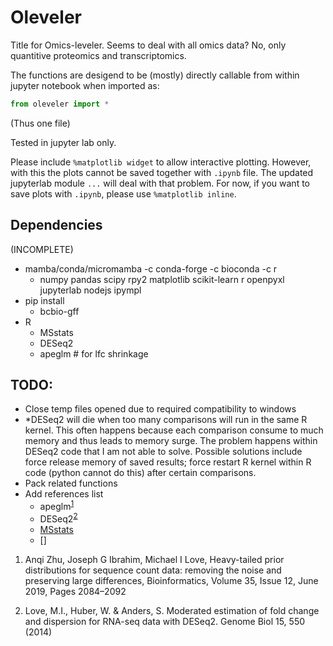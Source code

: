 # Oleveler

Title for Omics-leveler. Seems to deal with all omics data? No, only quantitive proteomics and transcriptomics.

The functions are desigend to be (mostly) directly callable from within jupyter notebook when imported as:

```python
from oleveler import *
```

(Thus one file)

Tested in jupyter lab only.

Please include `%matplotlib widget` to allow interactive plotting. However, with this the plots cannot be saved together with `.ipynb` file. The updated jupyterlab module `...` will deal with that problem. For now, if you want to save plots with `.ipynb`, please use `%matplotlib inline`.

## Dependencies

(INCOMPLETE)

- mamba/conda/micromamba -c conda-forge -c bioconda -c r
  - numpy pandas scipy rpy2 matplotlib scikit-learn r openpyxl jupyterlab nodejs ipympl
- pip install
  - bcbio-gff
- R
  - MSstats
  - DESeq2
  - apeglm # for lfc shrinkage

## TODO:

- Close temp files opened due to required compatibility to windows
- \*DESeq2 will die when too many comparisons will run in the same R kernel. This often happens because each comparison consume to much memory and thus leads to memory surge. The problem happens within DESeq2 code that I am not able to solve. Possible solutions include force release memory of saved results; force restart R kernel within R code (python cannot do this) after certain comparisons.
- Pack related functions
- Add references list
  - apeglm<sup>[1][1]</sup>
  - DESeq2<sup>[2][2]</sup>
  - [MSstats](10.1093/bioinformatics/btu305)
  - []

1. Anqi Zhu, Joseph G Ibrahim, Michael I Love, Heavy-tailed prior distributions for sequence count data: removing the noise and preserving large differences, Bioinformatics, Volume 35, Issue 12, June 2019, Pages 2084–2092

[1]: https://doi.org/10.1093/bioinformatics/btyy895 "apeglm"

2. Love, M.I., Huber, W. & Anders, S. Moderated estimation of fold change and dispersion for RNA-seq data with DESeq2. Genome Biol 15, 550 (2014)

[2]:https://doi.org/10.1186/s13059-014-0550-8 "DESeq2" 
